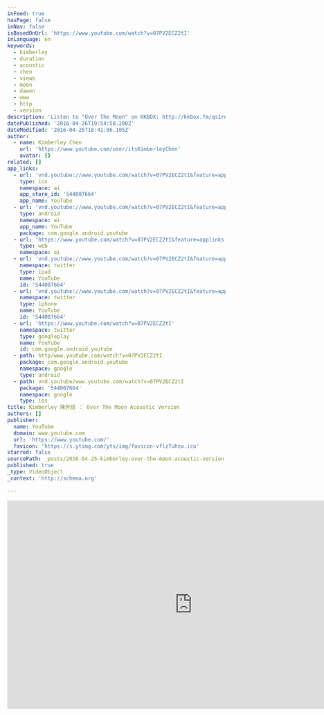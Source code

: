 ```yaml
---
inFeed: true
hasPage: false
inNav: false
isBasedOnUrl: 'https://www.youtube.com/watch?v=07PV2ECZ2tI'
inLanguage: en
keywords:
  - kimberley
  - duration
  - acoustic
  - chen
  - views
  - moon
  - dawen
  - www
  - http
  - version
description: 'Listen to "Over The Moon" on KKBOX: http://kkbox.fm/qs1rnO Executive Producer: 梁永泰（terrytyelee) Over The Moon (Acoustic Version) Acoustic Remix Produced by: Colin Black and James Kerridge Up On The Roof Crew: The WhatNots ／Colin Black／ James Kerridge ／ 高愷蔚 APE Puppeters: 余竑龍 ／ UDG Directed by: Director YSFYM ( 梁永泰 ／'
datePublished: '2016-04-26T19:54:58.200Z'
dateModified: '2016-04-25T18:41:06.105Z'
author:
  - name: Kimberley Chen
    url: 'https://www.youtube.com/user/itsKimberleyChen'
    avatar: {}
related: []
app_links:
  - url: 'vnd.youtube://www.youtube.com/watch?v=07PV2ECZ2tI&feature=applinks'
    type: ios
    namespace: ai
    app_store_id: '544007664'
    app_name: YouTube
  - url: 'vnd.youtube://www.youtube.com/watch?v=07PV2ECZ2tI&feature=applinks'
    type: android
    namespace: ai
    app_name: YouTube
    package: com.google.android.youtube
  - url: 'https://www.youtube.com/watch?v=07PV2ECZ2tI&feature=applinks'
    type: web
    namespace: ai
  - url: 'vnd.youtube://www.youtube.com/watch?v=07PV2ECZ2tI&feature=applinks'
    namespace: twitter
    type: ipad
    name: YouTube
    id: '544007664'
  - url: 'vnd.youtube://www.youtube.com/watch?v=07PV2ECZ2tI&feature=applinks'
    namespace: twitter
    type: iphone
    name: YouTube
    id: '544007664'
  - url: 'https://www.youtube.com/watch?v=07PV2ECZ2tI'
    namespace: twitter
    type: googleplay
    name: YouTube
    id: com.google.android.youtube
  - path: http/www.youtube.com/watch?v=07PV2ECZ2tI
    package: com.google.android.youtube
    namespace: google
    type: android
  - path: vnd.youtube/www.youtube.com/watch?v=07PV2ECZ2tI
    package: '544007664'
    namespace: google
    type: ios
title: Kimberley 陳芳語 ： Over The Moon Acoustic Version
authors: []
publisher:
  name: YouTube
  domain: www.youtube.com
  url: 'https://www.youtube.com/'
  favicon: 'https://s.ytimg.com/yts/img/favicon-vflz7uhzw.ico'
starred: false
sourcePath: _posts/2016-04-25-kimberley-over-the-moon-acoustic-version.md
published: true
_type: VideoObject
_context: 'http://schema.org'

---
```

<iframe src="https://cdn.embedly.com/widgets/media.html?src=https%3A%2F%2Fwww.youtube.com%2Fembed%2F07PV2ECZ2tI%3Ffeature%3Doembed&amp;url=https%3A%2F%2Fwww.youtube.com%2Fwatch%3Fv%3D07PV2ECZ2tI&amp;image=https%3A%2F%2Fi.ytimg.com%2Fvi%2F07PV2ECZ2tI%2Fhqdefault.jpg&amp;key=b7d04c9b404c499eba89ee7072e1c4f7&amp;type=text%2Fhtml&amp;schema=youtube" width="854" height="480" scrolling="no" frameborder="0" allowfullscreen="" style=""></iframe>